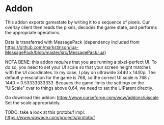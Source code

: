 # Addon

This addon exports gamestate by writing it to a sequence of pixels. Our overlay client then reads the pixels, decodes the game state, and performs the appropriate operations.

Data is transferred with MessagePack (dependency included from https://github.com/markstinson/lua-MessagePack/blob/master/src/MessagePack.lua)

NOTA BENE: this addon *requires* that you are running a pixel-perfect UI.
To do so, you need to set your UI scale so that your screen height matches with the UI coordinates.
In my case, I play on ultrawide 3440 x 1440p. The default y-resolution for the game is 768, so the correct UI scale is 768 / 1440 = 0.53333333333. Becaues the game limits the settings on the "UIScale" cvar to things above 0.64, we need to set the UIParent directly.

Go download this addon: https://www.curseforge.com/wow/addons/uiscale
Set the scale appropriately.

TODO: take a look at this protobuf impl: https://www.wowace.com/projects/protobuf